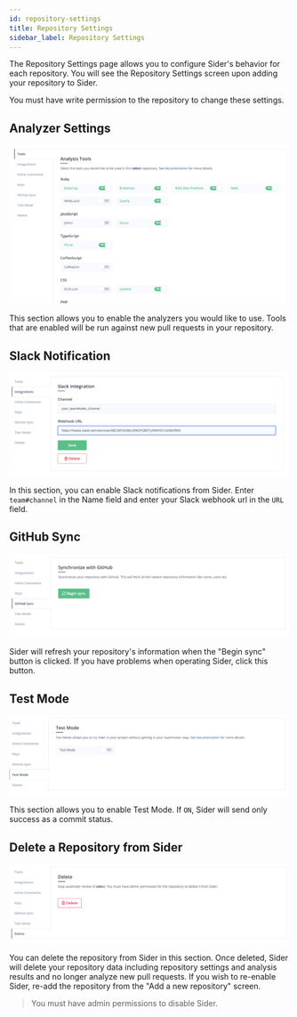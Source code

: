 ```yaml
---
id: repository-settings
title: Repository Settings
sidebar_label: Repository Settings
---
```


The Repository Settings page allows you to configure Sider's behavior for each repository. You will see the Repository Settings screen upon adding your repository to Sider.

You must have write permission to the repository to change these settings.

## Analyzer Settings

![Analyzer settings](../assets/project-analyzers.png)

This section allows you to enable the analyzers you would like to use. Tools that are enabled will be run against new pull requests in your repository.

## Slack Notification

![Slack notification](../assets/project-slack-notification.png)

In this section, you can enable Slack notifications from Sider. Enter `team#channel` in the Name field and enter your Slack webhook url in the `URL` field.

## GitHub Sync

![Sync with GitHub](../assets/project-sync-with-github.png)

Sider will refresh your repository's information when the "Begin sync" button is clicked. If you have problems when operating Sider, click this button.

## Test Mode

![Test mode](../assets/project-testmode.png)

This section allows you to enable Test Mode. If `ON`, Sider will send only success as a commit status.

## Delete a Repository from Sider

![Delete a repository](../assets/project-delete.png)

You can delete the repository from Sider in this section. Once deleted, Sider will delete your repository data including repository settings and analysis results and no longer analyze new pull requests. If you wish to re-enable Sider, re-add the repository from the "Add a new repository" screen.

> You must have admin permissions to disable Sider.

